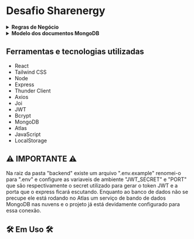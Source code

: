 <h1>Desafio Sharenergy</h1>

<details>
 <summary><strong>Regras de Negócio</strong></summary><br />
  <li><strong>A página inicial da aplicação deve ser uma Login Page</strong></li>
    <br />
  <li>
    <strong>
      O usuário deve ser capaz de se autenticar utilizando o username desafiosharenergy 
      e password sh@r3n3rgy, também, deve existir a possibilidade do usuário utilizar o 
      remember me para realizar logins automáticos, sem a necessidade de digitar username e 
      password após o primeiro acesso.
    </strong>
  </li>
    <br />
  <li>
    <strong>
    Após o Login, a página principal deve conter uma listagem de usuários gerada a partir da 
    api Random User Generator, a lista deve conter a foto do usuário, nome completo, email, 
    username e idade. Além disso, os requests devem ser páginados, porém, é de critério do 
    participante do desafio a quantidade de resultados a serem exibidos por página e variações para o mesmo. 
    Também, deve haver uma search para buscar usuários por nome, email ou username.
    </strong>
  </li>
    <br />
  <li>
    <strong>
    Após o Login, a página principal deve conter uma listagem de usuários gerada a partir da api <a href="https://randomuser.me/api/">Random User Generator</a>, a lista deve conter a foto do usuário, nome completo, email, username e idade. Além disso, os requests devem ser páginados, porém, é de critério do participante do desafio a quantidade de resultados a serem exibidos por página e variações para o mesmo. Também, deve haver uma search para buscar usuários por nome, email ou username.
    </strong>
  </li>
    <br />
  <li>
    <strong>
    Em uma segunda página, o usuário deve ser capaz de selecionar um status code http qualquer, e, após a seleção, deve ser retornada uma imagem da api <a href="https://http.cat/">HTTP Cat</a> relacionada ao status escolhido, caso não exista tal imagem, deve ser retornada uma imagem de not found à critério de escolha do participante do desafio.
    </strong>
  </li>
    <br />
  <li>
    <strong>
    Em uma terceira página, deve haver um botão de refresh que, ao ser clicado, deve retornar uma imagem aleatória da api <a href="https://random.dog/">Random Dog</a>. 
    </strong>
  </li>
    <br />
  <li>
    <strong>
    Em uma quarta página, deve haver uma lista de clientes, através da qual o usuário deve ser capaz de cadastrar novos clientes, visualizar informações de um cliente específico, atualizar um cliente e deletar clientes. O cadastro deve possuir nome, email, telefone, endereço e cpf.
    </strong>
  </li>
    <br />
</details>

<details>
 <summary><strong>Modelo dos documentos MongoDB</strong></summary><br />
 <img src="" alt="modelo-mongoDB">
</details>

<h2>Ferramentas e tecnologias utilizadas</h2>
<ul>
  <li>React</li>
  <li>Tailwind CSS</li>
  <li>Node</li>
  <li>Express</li>
  <li>Thunder Client</li>
  <li>Axios</li>
  <li>Joi</li>
  <li>JWT</li>
  <li>Bcrypt</li>
  <li>MongoDB</li>
  <li>Atlas</li>
  <li>JavaScript</li>
  <li>LocalStorage</li>
</ul>

<h2>⚠️ IMPORTANTE ⚠️</h2>
<p>Na raiz da pasta "backend" existe um arquivo ".env.example" renomei-o para ".env" 
e configure as variaveis de ambiente "JWT_SECRET" e "PORT" que são respectivamente
o secret utilizado para gerar o token JWT e a porta que o express ficará escutando.
Enquanto ao banco de dados não se precupe ele está rodando no Atlas um serviço de bando de dados 
MongoDB nas nuvens e o projeto já está devidamente configurado para essa conexão.
</p>


<h2>🛠 Em Uso 🛠</h2>
